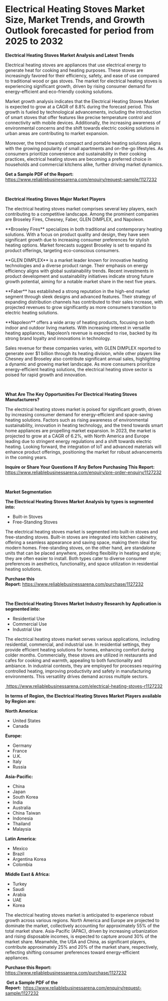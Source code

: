 <p><h1>Electrical Heating Stoves Market Size, Market Trends, and Growth Outlook forecasted for period from 2025 to 2032</h1></p><p><strong>Electrical Heating Stoves Market Analysis and Latest Trends</strong></p>
<p><p>Electrical heating stoves are appliances that use electrical energy to generate heat for cooking and heating purposes. These stoves are increasingly favored for their efficiency, safety, and ease of use compared to traditional wood or gas stoves. The market for electrical heating stoves is experiencing significant growth, driven by rising consumer demand for energy-efficient and eco-friendly cooking solutions.</p><p>Market growth analysis indicates that the Electrical Heating Stoves Market is expected to grow at a CAGR of 8.8% during the forecast period. This growth is fueled by technological advancements, including the introduction of smart stoves that offer features like precise temperature control and connectivity with mobile devices. Additionally, the increasing awareness of environmental concerns and the shift towards electric cooking solutions in urban areas are contributing to market expansion.</p><p>Moreover, the trend towards compact and portable heating solutions aligns with the growing popularity of small apartments and on-the-go lifestyles. As consumers prioritize convenience and sustainability in their cooking practices, electrical heating stoves are becoming a preferred choice in households and commercial kitchens alike, further driving market dynamics.</p></p>
<p><strong>Get a Sample PDF of the Report:&nbsp;</strong> <a href="https://www.reliablebusinessarena.com/enquiry/request-sample/1127232?utm_campaign=3218&utm_medium=2&utm_source=Github&utm_content=ia&utm_term=12042025&utm_id=electrical-heating-stoves">https://www.reliablebusinessarena.com/enquiry/request-sample/1127232</a></p>
<p>&nbsp;</p>
<p><strong>Electrical Heating Stoves Major Market Players</strong></p>
<p><p>The electrical heating stoves market comprises several key players, each contributing to a competitive landscape. Among the prominent companies are Broseley Fires, Chesney, Faber, GLEN DIMPLEX, and Napoleon. </p><p>**Broseley Fires** specializes in both traditional and contemporary heating solutions. With a focus on product quality and design, they have seen significant growth due to increasing consumer preferences for stylish heating options. Market forecasts suggest Broseley is set to expand its product offerings, targeting eco-conscious consumers.</p><p>**GLEN DIMPLEX** is a market leader known for innovative heating technologies and a diverse product range. Their emphasis on energy efficiency aligns with global sustainability trends. Recent investments in product development and sustainability initiatives indicate strong future growth potential, aiming for a notable market share in the next five years.</p><p>**Faber** has established a strong reputation in the high-end market segment through sleek designs and advanced features. Their strategy of expanding distribution channels has contributed to their sales increase, with projected revenues to grow significantly as more consumers transition to electric heating solutions.</p><p>**Napoleon** offers a wide array of heating products, focusing on both indoor and outdoor living markets. With increasing interest in versatile heating appliances, Napoleon’s revenue is expected to rise, backed by its strong brand loyalty and innovations in technology.</p><p>Sales revenue for these companies varies, with GLEN DIMPLEX reported to generate over $1 billion through its heating division, while other players like Chesney and Broseley also contribute significant annual sales, highlighting a dynamic and growing market landscape. As more consumers prioritize energy-efficient heating solutions, the electrical heating stove sector is poised for rapid growth and innovation.</p></p>
<p>&nbsp;</p>
<p><strong>What Are The Key Opportunities For Electrical Heating Stoves Manufacturers?</strong></p>
<p><p>The electrical heating stoves market is poised for significant growth, driven by increasing consumer demand for energy-efficient and space-saving heating solutions. Factors such as rising awareness of environmental sustainability, innovation in heating technology, and the trend towards smart home appliances are propelling market expansion. In 2023, the market is projected to grow at a CAGR of 6.2%, with North America and Europe leading due to stringent energy regulations and a shift towards electric heating. Looking forward, the integration of IoT and advanced materials will enhance product offerings, positioning the market for robust advancements in the coming years.</p></p>
<p><strong>Inquire or Share Your Questions If Any Before Purchasing This Report:</strong> <a href="https://www.reliablebusinessarena.com/enquiry/pre-order-enquiry/1127232?utm_campaign=3218&utm_medium=2&utm_source=Github&utm_content=ia&utm_term=12042025&utm_id=electrical-heating-stoves">https://www.reliablebusinessarena.com/enquiry/pre-order-enquiry/1127232</a></p>
<p>&nbsp;</p>
<p><strong>Market Segmentation</strong></p>
<p><strong>The Electrical Heating Stoves Market Analysis by types is segmented into:</strong></p>
<p><ul><li>Built-in Stoves</li><li>Free-Standing Stoves</li></ul></p>
<p><p>The electrical heating stoves market is segmented into built-in stoves and free-standing stoves. Built-in stoves are integrated into kitchen cabinetry, offering a seamless appearance and saving space, making them ideal for modern homes. Free-standing stoves, on the other hand, are standalone units that can be placed anywhere, providing flexibility in heating and style; they are often easier to install. Both types cater to diverse consumer preferences in aesthetics, functionality, and space utilization in residential heating solutions.</p></p>
<p><strong>Purchase this Report:&nbsp;</strong><a href="https://www.reliablebusinessarena.com/purchase/1127232?utm_campaign=3218&utm_medium=2&utm_source=Github&utm_content=ia&utm_term=12042025&utm_id=electrical-heating-stoves">https://www.reliablebusinessarena.com/purchase/1127232</a></p>
<p>&nbsp;</p>
<p><strong>The Electrical Heating Stoves Market Industry Research by Application is segmented into:</strong></p>
<p><ul><li>Residential Use</li><li>Commercial Use</li><li>Industrial Use</li></ul></p>
<p><p>The electrical heating stoves market serves various applications, including residential, commercial, and industrial use. In residential settings, they provide efficient heating solutions for homes, enhancing comfort during colder months. Commercially, these stoves are utilized in restaurants and cafes for cooking and warmth, appealing to both functionality and ambiance. In industrial contexts, they are employed for processes requiring controlled heating, improving productivity and safety in manufacturing environments. This versatility drives demand across multiple sectors.</p></p>
<p><a href="https://www.reliablebusinessarena.com/electrical-heating-stoves-r1127232?utm_campaign=3218&utm_medium=2&utm_source=Github&utm_content=ia&utm_term=12042025&utm_id=electrical-heating-stoves">&nbsp;https://www.reliablebusinessarena.com/electrical-heating-stoves-r1127232</a></p>
<p><strong>In terms of Region, the Electrical Heating Stoves Market Players available by Region are:</strong></p>
<p>
    <p> <strong> North America: </strong>
        <ul>
            <li>United States</li>
            <li>Canada</li>
        </ul>
        </p> 
    <p> <strong> Europe: </strong>
        <ul>
            <li>Germany</li>
            <li>France</li>
            <li>U.K.</li>
            <li>Italy</li>
            <li>Russia</li>
        </ul>
        </p> 
    <p> <strong> Asia-Pacific: </strong>
        <ul>
            <li>China</li>
            <li>Japan</li>
            <li>South Korea</li>
            <li>India</li>
            <li>Australia</li>
            <li>China Taiwan</li>
            <li>Indonesia</li>
            <li>Thailand</li>
            <li>Malaysia</li>
        </ul>
        </p> 
    <p> <strong> Latin America: </strong>
        <ul>
            <li>Mexico</li>
            <li>Brazil</li>
            <li>Argentina Korea</li>
            <li>Colombia</li>
        </ul>
        </p> 
    <p> <strong> Middle East & Africa: </strong>
        <ul>
            <li>Turkey</li>
            <li>Saudi</li>
            <li>Arabia</li>
            <li>UAE</li>
            <li>Korea</li>
        </ul>
    </p>
    </p>
<p><p>The electrical heating stoves market is anticipated to experience robust growth across various regions. North America and Europe are projected to dominate the market, collectively accounting for approximately 55% of the total market share. Asia-Pacific (APAC), driven by increasing urbanization and rising disposable incomes, is expected to capture around 30% of the market share. Meanwhile, the USA and China, as significant players, contribute approximately 25% and 20% of the market share, respectively, reflecting shifting consumer preferences toward energy-efficient appliances.</p></p>
<p><strong>Purchase this Report: </strong><a href="https://www.reliablebusinessarena.com/purchase/1127232?utm_campaign=3218&utm_medium=2&utm_source=Github&utm_content=ia&utm_term=12042025&utm_id=electrical-heating-stoves">https://www.reliablebusinessarena.com/purchase/1127232</a></p>
<p>&nbsp;<strong>Get a Sample PDF of the Report:&nbsp;&nbsp;</strong><a href="https://www.reliablebusinessarena.com/enquiry/request-sample/1127232?utm_campaign=3218&utm_medium=2&utm_source=Github&utm_content=ia&utm_term=12042025&utm_id=electrical-heating-stoves">https://www.reliablebusinessarena.com/enquiry/request-sample/1127232</a></p>
<p><strong></strong></p>
<p><p></p><p></p><p></p></p>